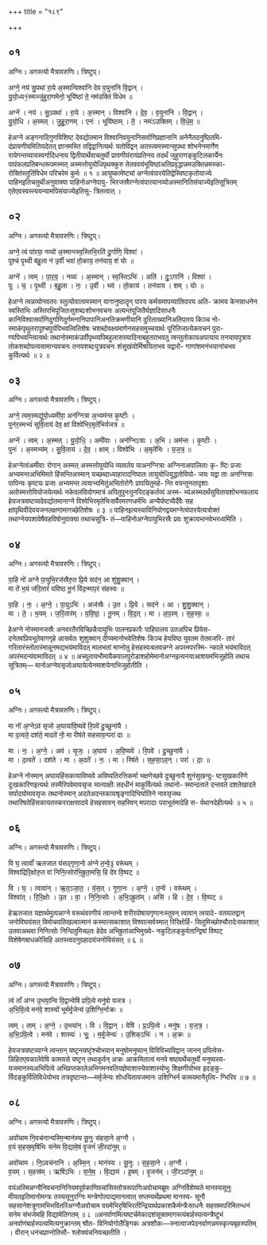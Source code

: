 +++
title = "१८९"

+++


## ०१
अग्निः। अगस्त्यो मैत्रावरुणिः। त्रिष्टुप्।

अग्ने॒ नय॑ सु॒पथा॑ रा॒ये अ॒स्मान्विश्वा॑नि देव व॒युना॑नि वि॒द्वान् ।  
यु॒यो॒ध्य१॒॑स्मज्जु॑हुरा॒णमेनो॒ भूयि॑ष्ठां ते॒ नम॑उक्तिं विधेम ॥

अग्ने॑ । नय॑ । सु॒ऽपथा॑ । रा॒ये । अ॒स्मान् । विश्वा॑नि । दे॒व॒ । व॒युना॑नि । वि॒द्वान् ।  
यु॒यो॒धि । अ॒स्मत् । जु॒हु॒रा॒णम् । एनः॑ । भूयि॑ष्ठाम् । ते॒ । नमः॑ऽउक्तिम् । वि॒धे॒म॒ ॥

हेअग्ने अङ्गनादिगुणविशिष्ट देवद्योतमान विश्वानिवयुनानिसर्वाणिप्रज्ञानानि अनेनैतदनुष्ठितमि- दंप्रायणीयमितियदेतत् ज्ञानमस्ति तद्विद्वानित्यर्थः यतोविद्वन् अतस्त्वमस्मान्सुपथा शोभनेनमार्गेण रायेगन्तव्यायस्वर्गादिधनाय द्वितीयार्थेवाचतुर्थी प्रापणीयंरायंप्रतिनय तदर्थं जुहुराणङ्कुटिलकार्येनः पापंफलप्रतिबन्धरूपमस्मत् अस्मत्तोयुयोधिपृथक्कुरु तेतववयंभूयिष्ठांअतिप्रवृद्धान्नमउक्तिन्नमस्का- रोक्तिंस्तुतिंविधेम परिचरेम कुर्मः ॥ १ ॥ आयुष्कामेष्ट्यां अग्नेत्वंपारयेतिद्वेस्विष्टकृतोयाज्ये पाहिनइतिचतुर्थीअनुवाक्या पाहिनोअग्नेपायु- भिरजस्रैरग्नेत्वंपारयानव्योअस्मानितिसंयाज्येइतिसूत्रितम् एतेएवस्वस्त्ययन्यामपिसंयाज्येइतिसू- त्रितत्वात् ।

## ०२
अग्निः। अगस्त्यो मैत्रावरुणिः। त्रिष्टुप्।

अग्ने॒ त्वं पा॑रया॒ नव्यो॑ अ॒स्मान्त्स्व॒स्तिभि॒रति॑ दु॒र्गाणि॒ विश्वा॑ ।  
पूश्च॑ पृ॒थ्वी ब॑हु॒ला न॑ उ॒र्वी भवा॑ तो॒काय॒ तन॑याय॒ शं योः ॥

अग्ने॑ । त्वम् । पा॒र॒य॒ । नव्यः॑ । अ॒स्मान् । स्व॒स्तिऽभिः॑ । अति॑ । दुः॒ऽगानि॑ । विश्वा॑ ।  
पूः । च॒ । पृ॒थ्वी । ब॒हु॒ला । नः॒ । उ॒र्वी । भव॑ । तो॒काय॑ । तन॑याय । शम् । योः ॥

हेअग्ने त्वन्नव्योनवतरः स्तुत्योवात्वमस्मान् यागानुष्ठातॄन् पारय कर्मसमापय्यातिपारय अति- क्रामय केनसाधनेन स्वस्तिभिः अस्तिरभिपूजितःसुशब्दःशोभनवचनः अत्यन्तंपूजितैर्यज्ञादिसाधनैः कानिविश्वासर्वाणिदुर्गाणिदुर्गमनानिपापानिअनतिक्रमणीयानि दुरिताख्यानिअतिपारय किञ्च नो- स्माकंपृथुतरापूश्चपुर्यपिभवत्वितिशेषः चशब्दोवक्ष्यमाणेनसहसमुच्चयार्थः पूरितिजात्येकवचनं पुरा- ण्यपिभवन्त्वित्यर्थः तथानोस्माकंउर्वीपृथ्व्यपिबहुलासस्यादिनाबहुतराभवतु त्वन्तुतोकायअपत्याय तनयायपुत्राय तोकशब्दोपत्यसामान्यवचनः तनयशब्दःपुत्रवचनः शंसुखंयोर्मिश्रयिताभव यद्वारो- गाणांशमनंभयानांचभव कुर्वित्यर्थः ॥ २ ॥

## ०३
अग्निः। अगस्त्यो मैत्रावरुणिः। त्रिष्टुप्।

अग्ने॒ त्वम॒स्मद्यु॑यो॒ध्यमी॑वा॒ अन॑ग्नित्रा अ॒भ्यम॑न्त कृ॒ष्टीः ।  
पुन॑र॒स्मभ्यं॑ सुवि॒ताय॑ देव॒ क्षां विश्वे॑भिर॒मृते॑भिर्यजत्र ॥

अग्ने॑ । त्वम् । अ॒स्मत् । यु॒यो॒धि॒ । अमी॑वाः । अन॑ग्निऽत्राः । अ॒भि । अम॑न्त । कृ॒ष्टीः ।  
पुनः॑ । अ॒स्मभ्य॑म् । सु॒वि॒ताय॑ । दे॒व॒ । क्षाम् । विश्वे॑भिः । अ॒मृते॑भिः । य॒ज॒त्र॒ ॥

हेअग्नेत्वंअमीवाः रोगान् अस्मत् अस्मत्तोयुयोधि व्यावर्तय याअनग्नित्राः अग्निनाअपालिताः कृ- ष्टिः प्रजाः अभ्यमन्तअभिमिमते हिंसन्तिअस्मान् यच्छब्दाध्याहारादनिघातः तायुयोधियुद्धतोवियो- जयः यद्वा ताः अनग्नित्राः पापिन्यः कृष्टयः प्रजाः अभ्यमन्त त्वयाभ्यमितुंअभितोरोगैः प्रापयितुमर्ह- न्ति वयन्तुनतादृशाः अतोस्मत्तोवियोजयेत्यर्थः नकेवलंवियोगमात्रं अपितुपुनःपुनरिदङ्कर्तव्यं अस्म- भ्यंअस्मदर्थंसुवितायशोभनफलाय हेयजत्रयष्टव्यदेवद्योतमानाग्ने विश्वेभिरमृतेभिःसर्वैरमरणधर्मभिः अन्यैर्यष्टव्यैर्देवैः सह क्षांपृथिवीदेवयजनलक्षणामागच्छेतिशेषः ॥ ३ ॥ पाहिनइत्यस्याविनियोगद्वयमग्नेत्वंपारयेत्यत्रोक्तं तथाग्नेयपशावेषैवहविषोनुवाक्या तथाचसूत्रि- तं—पाहिनोअग्नेपायुभिरस्रैः प्रवः शुक्रायभानवेभरध्वमिति ।

## ०४
अग्निः। अगस्त्यो मैत्रावरुणिः। त्रिष्टुप्।

पा॒हि नो॑ अग्ने पा॒युभि॒रज॑स्रैरु॒त प्रि॒ये सद॑न॒ आ शु॑शु॒क्वान् ।  
मा ते॑ भ॒यं ज॑रि॒तारं॑ यविष्ठ नू॒नं वि॑द॒न्माप॒रं स॑हस्वः ॥

पा॒हि । नः॒ । अ॒ग्ने॒ । पा॒युऽभिः॑ । अज॑स्रैः । उ॒त । प्रि॒ये । सद॑ने । आ । शु॒शु॒क्वान् ।  
मा । ते॒ । भ॒यम् । ज॒रि॒तार॑म् । य॒वि॒ष्ठ॒ । नू॒नम् । वि॒द॒त् । मा । अ॒प॒रम् । स॒ह॒स्वः॒ ॥

हेअग्ने नोस्मानजस्रैः अनवरतैरविच्छिन्नैःपायुभिः पालनप्रकारैः पाहिपालय उतअपिच प्रियेस- दनेतवप्रियभूतेयागगृहे आसर्वतः शुशुक्वान् दीप्यमानोभवेतिशेषः किञ्च हेयविष्ठ युवतम तेतवजरि- तारं गरितारंस्तोतारंमान्नूनमद्यभयंमाविदत् मालभतां माप्नोतु हेसहस्वःबलवन्नग्ने अपरमपरस्मि- न्काले भयंमाविदत् अपरंमदन्यंवामाविदत् ॥ ४ ॥ अच्युतायभौमायैकपालपुरोडाशहोमेमानोअग्नइत्यनयाआशयमभिजुहोति तथाच सूत्रितम्— मानोअग्नेवसृजोअघायेत्येनमाशयेनाभिजुहोतीति ।

## ०५
अग्निः। अगस्त्यो मैत्रावरुणिः। त्रिष्टुप्।

मा नो॑ अ॒ग्नेऽव॑ सृजो अ॒घाया॑वि॒ष्यवे॑ रि॒पवे॑ दु॒च्छुना॑यै ।  
मा द॒त्वते॒ दश॑ते॒ मादते॑ नो॒ मा रीष॑ते सहसाव॒न्परा॑ दाः ॥

मा । नः॒ । अ॒ग्ने॒ । अव॑ । सृ॒जः॒ । अ॒घाय॑ । अ॒वि॒ष्यवे॑ । रि॒पवे॑ । दु॒च्छुना॑यै ।  
मा । द॒त्वते॑ । दश॑ते । मा । अ॒दते॑ । नः॒ । मा । रिष॑ते । स॒ह॒सा॒ऽव॒न् । परा॑ । दाः॒ ॥

हेअग्ने नोस्मान् अघायहिंसकायाविष्यवे अविष्यतिरत्तिकर्मा भक्षणेच्छवे दुच्छुनायै शुनंसुखन्दु- ष्टसुखकारिणे दुःखकारिणइत्यर्थः तस्मैरिपवेमावसृजः मात्याक्षीः तदधीनं माकुर्वित्यर्थः तथानो- स्मान्दत्वते दन्तवते दशतेखादते सर्पादयोमावसृजः तथानोस्मान् अदतेअदन्तकायश्रृङ्गादिभिर्घातिने नावसृजथः तथारिषतेहिंसकायतस्करराक्षसादये हेसहसावन् सहस्विन् मपरादाः पराभूतंमादेहि स- र्वथानदेहीत्यर्थः ॥ ५ ॥

## ०६
अग्निः। अगस्त्यो मैत्रावरुणिः। त्रिष्टुप्।

वि घ॒ त्वावाँ॑ ऋतजात यंसद्गृणा॒नो अ॑ग्ने त॒न्वे॒३॒॑ वरू॑थम् ।  
विश्वा॑द्रिरि॒क्षोरु॒त वा॑ निनि॒त्सोर॑भि॒ह्रुता॒मसि॒ हि दे॑व वि॒ष्पट् ॥

वि । घ॒ । त्वावा॑न् । ऋ॒त॒ऽजा॒त॒ । यं॒स॒त् । गृ॒णा॒नः । अ॒ग्ने॒ । त॒न्वे॑ । वरू॑थम् ।  
विश्वा॑त् । रि॒रि॒क्षोः । उ॒त । वा॒ । नि॒नि॒त्सोः । अ॒भि॒ऽह्रुता॑म् । असि॑ । हि । दे॒व॒ । वि॒ष्पट् ॥

हेऋतजात यज्ञार्थमुत्पन्नाग्ने वरूथंवरणीयं त्वान्तन्वे शरीरपोषायगृणानःस्तुवन् त्वावान् त्वयादे- वतयातद्वान् जनोविघयंसत् विमोचयतिखल्वात्मानं कस्मात्सकाशात् विश्वात्सर्वस्मात् रिरिक्षोर्हि- सितुमिच्छोश्चौरादेःसकाशात् उतवाअथवा निनित्सोः निन्दितुमिच्छ्तः हेदेव अभिह्रुतांआभिमुख्ये- नकुटिलङ्कुर्वतान्द्विषां विष्पट् विशेषेणबाधकोसिहि अतस्त्वदनुग्रहादयंजनोवियंसत् ॥ ६ ॥

## ०७
अग्निः। अगस्त्यो मैत्रावरुणिः। त्रिष्टुप्।

त्वं ताँ अ॑ग्न उ॒भया॒न्वि वि॒द्वान्वेषि॑ प्रपि॒त्वे मनु॑षो यजत्र ।  
अ॒भि॒पि॒त्वे मन॑वे॒ शास्यो॑ भूर्मर्मृ॒जेन्य॑ उ॒शिग्भि॒र्नाक्रः ॥

त्वम् । ताम् । अ॒ग्ने॒ । उ॒भया॑न् । वि । वि॒द्वान् । वेषि॑ । प्र॒ऽपि॒त्वे । मनु॑षः । य॒ज॒त्र॒ ।  
अ॒भि॒ऽपि॒त्वे । मन॑वे । शास्यः॑ । भूः॒ । म॒र्मृ॒जेन्यः॑ । उ॒शिक्ऽभिः॑ । न । अ॒क्रः ॥

हेयजत्रयष्टव्याग्ने त्वन्तान् यष्टृनयष्टृंश्चोभयान् मनुषोमनुष्यान् विविविच्यविद्वान् जानन् प्रपित्वेस- न्निहितएवकालेवेषि कामयसे यष्टृन् तथाकुर्वन् अक्रः आक्रमितात्वं मनवे षष्ठ्यर्थेचतुर्थी मनुष्यस्य- यजमानस्यअभिपित्वे अभिप्रप्तकालेअभिगमनवतियज्ञेवाशास्येवाशास्योभूः शिक्षणीयोभव इदङ्कु- र्विदङ्कुर्वितिविधेयोभव तत्रदृष्टान्तः—मर्मृजेन्यः शोधयितायजमानः उशिग्भिर्न कामयमानैरृत्वि- ग्भिरिव ॥ ७ ॥

## ०८
अग्निः। अगस्त्यो मैत्रावरुणिः। त्रिष्टुप्।

अवो॑चाम नि॒वच॑नान्यस्मि॒न्मान॑स्य सू॒नुः स॑हसा॒ने अ॒ग्नौ ।  
व॒यं स॒हस्र॒मृषि॑भिः सनेम वि॒द्यामे॒षं वृ॒जनं॑ जी॒रदा॑नुम् ॥

अवो॑चाम । नि॒ऽवच॑नानि । अ॒स्मि॒न् । मान॑स्य । सू॒नुः । स॒ह॒सा॒ने । अ॒ग्नौ ।  
व॒यम् । स॒हस्र॑म् । ऋषि॑ऽभिः । स॒ने॒म॒ । वि॒द्याम॑ । इ॒षम् । वृ॒जन॑म् । जी॒रऽदा॑नुम् ॥

वयंअस्मिन्नग्नौनिवचनानिनियमपूर्वकाणिवचांसिस्तोत्ररूपाणिअवोचामब्रूमः अग्निर्विशेष्यते मानस्यसूनुः मीयतइतिमानोमन्त्रः तस्यसूनुरग्निः मन्त्रेणोत्पाद्यमानत्वात् सप्तम्यर्थेप्रथमा मानस्य- सूनौ सहसानेशत्रूणामभिभवितरिअग्नौअवोचाम वयमेभिरृषिभिरतीन्द्रियार्थप्रकाशकैर्मन्त्रैःसाधनैः सहस्रमपरिमितन्धनं सनेम संभजेमहि विद्यामेतिगतम् ॥ ८ ॥अनर्वाणमित्यष्टर्चमेकादशंसूक्तमागस्त्यंबार्हस्पत्यन्त्रैष्टुभं अनर्वाणंबार्हस्पत्यमित्यनुक्रान्तम् श्रौत- विनियोगोलैङ्गिकः अत्रशौकः—स्नात्वाजपेदनर्वाणन्नमस्कृत्यबृहस्पतिम् । वीरान् धनंचप्राप्नोतिसौ- श्लोक्यंचनियच्छतीति ।